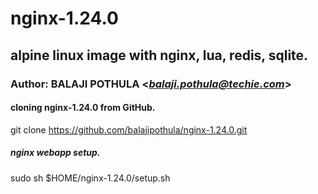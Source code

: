 # nginx-1.24.0
## alpine linux image with nginx, lua, redis, sqlite.
### Author: BALAJI POTHULA <*balaji.pothula@techie.com*>

#### cloning nginx-1.24.0 from GitHub.
git clone https://github.com/balajipothula/nginx-1.24.0.git

##### nginx webapp setup.
sudo sh $HOME/nginx-1.24.0/setup.sh
